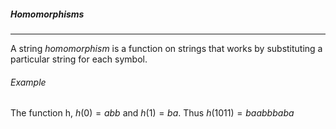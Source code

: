 ##### Homomorphisms
----
A string $homomorphism$ is a function on strings that works by substituting a particular string for each symbol.

###### Example
The function h, $h(0) = abb$ and $h(1) = ba$. Thus $h(1011) = baabbbaba$ 